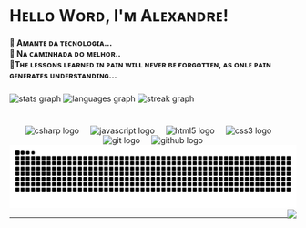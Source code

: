 <h1 align="left"> Hᴇʟʟᴏ Wᴏʀᴅ, I'ᴍ Aʟᴇxᴀɴᴅʀᴇ! </h1>


<h4 align="left">🔭 Aᴍᴀɴᴛᴇ ᴅᴀ ᴛᴇᴄɴᴏʟᴏɢɪᴀ...<br> 🌱 Nᴀ ᴄᴀᴍɪɴʜᴀᴅᴀ ᴅᴏ ᴍᴇʟʜᴏʀ..<br> 🙏Tʜᴇ ʟᴇssᴏɴs ʟᴇᴀʀɴᴇᴅ ɪɴ ᴘᴀɪɴ ᴡɪʟʟ ɴᴇᴠᴇʀ ʙᴇ ғᴏʀɢᴏᴛᴛᴇɴ, ᴀs ᴏɴʟᴇ ᴘᴀɪɴ ɢᴇɴᴇʀᴀᴛᴇs ᴜɴᴅᴇʀsᴛᴀɴᴅɪɴɢ...</h4>

###

<div align="left">
  <img src="https://github-readme-stats.vercel.app/api?username=DevX4N&hide_title=false&hide_rank=true&show_icons=true&include_all_commits=true&count_private=true&disable_animations=true&theme=dracula&locale=en&hide_border=true&order=1" height="125" alt="stats graph"  />
  <img src="https://github-readme-stats.vercel.app/api/top-langs?username=DevX4N&locale=en&hide_title=false&layout=compact&card_width=320&theme=dracula&hide_border=true&order=2" height="125" alt="languages graph"  />
  <img src="https://streak-stats.demolab.com?user=DevX4N&locale=en&mode=daily&theme=dracula&hide_border=true&date_format=M%20j%5B,%20Y%5D&order=3" height="125" alt="streak graph"  />
</div>

#
<div align="center">
  <img src="https://cdn.jsdelivr.net/gh/devicons/devicon/icons/csharp/csharp-original.svg" height="30" alt="csharp logo"  />
  <img width="12" />
  <img src="https://cdn.jsdelivr.net/gh/devicons/devicon/icons/javascript/javascript-original.svg" height="30" alt="javascript logo"  />
  <img width="12" />
  <img src="https://cdn.jsdelivr.net/gh/devicons/devicon/icons/html5/html5-original.svg" height="30" alt="html5 logo"  />
  <img width="12" />
  <img src="https://cdn.jsdelivr.net/gh/devicons/devicon/icons/css3/css3-original.svg" height="30" alt="css3 logo"  />
  <img width="12" />
  <img src="https://cdn.jsdelivr.net/gh/devicons/devicon/icons/git/git-plain.svg" height="30" alt="git logo"  />
  <img width="12" />
  <img src="https://skillicons.dev/icons?i=github" height="30" alt="github logo"  />
</div>

<img src="https://raw.githubusercontent.com/DevX4N/DevX4N/output/snake.svg" alt="Snake animation" />
<br clear="both">
<img align="right" src="https://profile-counter.glitch.me/DevX4N/count.svg?"  />
<hr>

